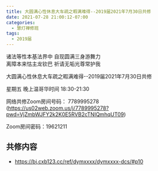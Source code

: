 ```yaml
---
title: 大圆满心性休息大车疏之暇满难得--2019届2021年7月30日共修
date: 2021-07-28 21:00:12-07:00
categories:
  - 慧灯禅修班
tags:
  - 2019届
---
```

诸法等性本基法界中  自现圆满三身游舞力  
离障本来怙主龙钦巴  祈请无垢光尊常护我  

大圆满心性休息大车疏之暇满难得--2019届2021年7月30日共修

星期五 晚上温哥华时间 18:30-21:30  

网络共修Zoom房间号码： 7789995278 (<https://us02web.zoom.us/j/7789995278?pwd=VjZmbWJFY2k2K0E5RVB2cTNIQmhqUT09>)

Zoom房间密码：19621211       

## 共修内容  

- <https://bj.cxb123.cc/ref/dymxxxx/dymxxxx-dcs/#p10>
